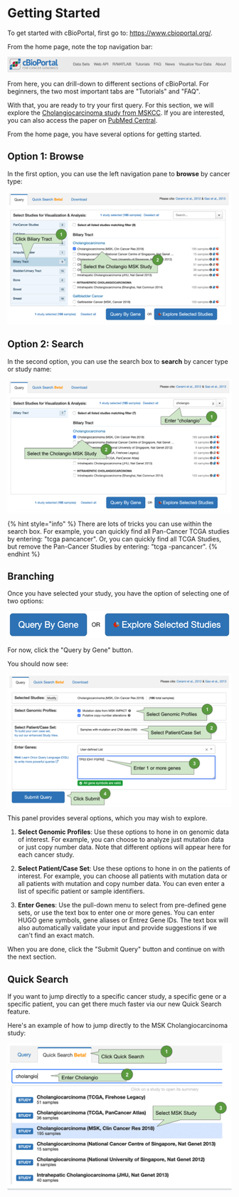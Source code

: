 # Getting Started
 
To get started with cBioPortal, first go to:  https://www.cbioportal.org/.

From the home page, note the top navigation bar:

![cBioPortal Navigation Bar](img/navbar.png)

From here, you can drill-down to different sections of cBioPortal.  For beginners, the two most important tabs are "Tutorials" and "FAQ".

With that, you are ready to try your first query.  For this section, we will explore the [Cholangiocarcinoma study from MSKCC](https://www.cbioportal.org/study/summary?id=chol_msk_2018).  If you are interested, you can also access the paper on [PubMed Central](https://www.ncbi.nlm.nih.gov/pmc/articles/PMC6642361/).

From the home page, you have several options for getting started.

## Option 1:  Browse

In the first option, you can use the left navigation pane to **browse** by cancer type:

![Browse by Cancer Type](img/home_browse.png)

## Option 2:  Search

In the second option, you can use the search box to **search** by cancer type or study name:

![Search by Cancer Type](img/home_search.png)

{% hint style="info" %}
There are lots of tricks you can use within the search box.  For example, you can quickly find all Pan-Cancer TCGA studies by entering:  "tcga pancancer".  Or, you can quickly find all TCGA Studies, but remove the Pan-Cancer Studies by entering:  "tcga -pancancer".
{% endhint %}

## Branching

Once you have selected your study, you have the option of selecting one of two options:

![Branching](img/home_branch.png)

For now, click the "Query by Gene" button.

You should now see:

![Query By Gene](img/home_query_by_gene.png)

This panel provides several options, which you may wish to explore.

  1. **Select Genomic Profiles**:  Use these options to hone in on genomic data of interest.  For example, you can choose to analyze just mutation data or just copy number data.  Note that different options will appear here for each cancer study.

  2. **Select Patient/Case Set**:  Use these options to hone in on the patients of interest.  For example, you can choose all patients with mutation data or all patients with mutation and copy number data.  You can even enter a list of specific patient or sample identifiers.

  3. **Enter Genes**:  Use the pull-down menu to select from pre-defined gene sets, or use the text box to enter one or more genes.  You can enter HUGO gene symbols, gene aliases or Entrez Gene IDs.  The text box will also automatically validate your input and provide suggestions if we can't find an exact match.

When you are done, click the "Submit Query" button and continue on with the next section.

## Quick Search

If you want to jump directly to a specific cancer study, a specific gene or a specific patient, you can get there much faster via our new Quick Search feature.

Here's an example of how to jump directly to the MSK Cholangiocarcinoma study:

![Quick Search](img/quick_search.png)
